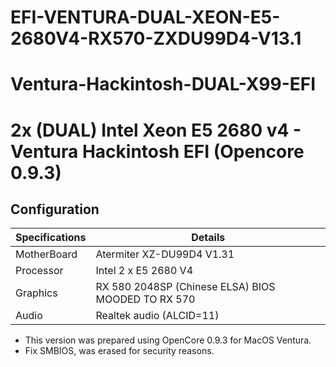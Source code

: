 # EFI-VENTURA-DUAL-XEON-E5-2680V4-RX570-ZXDU99D4-V13.1


# Ventura-Hackintosh-DUAL-X99-EFI

# 2x (DUAL) Intel Xeon E5 2680 v4 - Ventura Hackintosh EFI (Opencore 0.9.3)
## Configuration

| Specifications | Details                                                  |
| ------------------- | ------------------------------------------- |
| MotherBoard     | Atermiter XZ-DU99D4 V1.31     					|
| Processor           | Intel 2 x E5 2680 V4   		    |
| Graphics | RX 580 2048SP (Chinese ELSA) BIOS MOODED TO RX 570              |
| Audio          | Realtek audio (ALCID=11)            |

- This version was prepared using OpenCore 0.9.3 for MacOS Ventura.
- Fix SMBIOS, was erased for security reasons.
